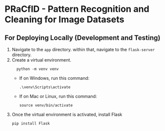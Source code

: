 # PRaCfID - Pattern Recognition and Cleaning for Image Datasets

## For Deploying Locally (Development and Testing)

1. Navigate to the `app` directory. within that, navigate to the `flask-server` directory.
2. Create a virtual environment.
   ```shell
     python -m venv venv
     ```
   * If on Windows, run this command:
     ```shell
     .\venv\Scripts\activate
     ```
   * If on Mac or Linux, run this command:
     ```shell
     source venv/bin/activate
     ```
3. Once the virtual environment is activated, install Flask
   ```shell
   pip install Flask
   ```
     
